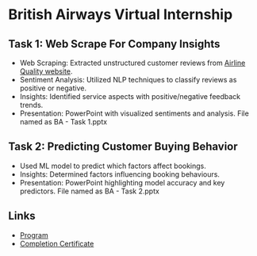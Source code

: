 # British Airways Virtual Internship

## Task 1: Web Scrape For Company Insights
- Web Scraping: Extracted unstructured customer reviews from [Airline Quality website](https://www.airlinequality.com/airline-reviews/british-airways).
- Sentiment Analysis: Utilized NLP techniques to classify reviews as positive or negative.
- Insights: Identified service aspects with positive/negative feedback trends.
- Presentation: PowerPoint with visualized sentiments and analysis. File named as BA - Task 1.pptx

## Task 2: Predicting Customer Buying Behavior 
- Used ML model to predict which factors affect bookings.
- Insights: Determined factors influencing booking behaviours.
- Presentation: PowerPoint highlighting model accuracy and key predictors. File named as BA - Task 2.pptx

## Links
- [Program](https://www.theforage.com/virtual-internships/prototype/NjynCWzGSaWXQCxSX/Data-Science)
- [Completion Certificate](https://forage-uploads-prod.s3.amazonaws.com/completion-certificates/British%20Airways/NjynCWzGSaWXQCxSX_British%20Airways_onAqpwK8NtGJMwiRJ_1692161410037_completion_certificate.pdf)
